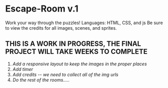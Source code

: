 # Escape-Room v.1
Work your way through the puzzles! Languages: HTML, CSS, and js
Be sure to view the credits for all images, scenes, and sprites.

THIS IS A WORK IN PROGRESS, THE FINAL PROJECT WILL TAKE WEEKS TO COMPLETE
-
1. *Add a responsive layout to keep the images in the proper places*
2. *Add timer*
3. *Add credits -- we need to collect all of the img urls*
4. *Do the rest of the rooms.....*
